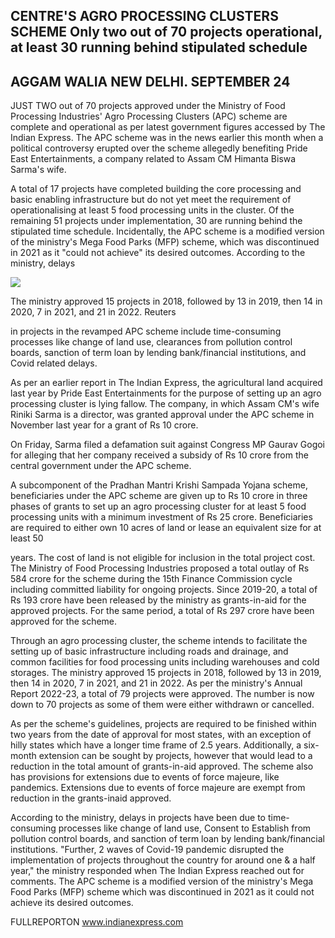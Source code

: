 ## CENTRE'S AGRO PROCESSING CLUSTERS SCHEME Only two out of 70 projects operational, at least 30 running behind stipulated schedule

## AGGAM WALIA NEW DELHI. SEPTEMBER 24

JUST TWO out of 70 projects approved under the Ministry of Food Processing Industries' Agro Processing Clusters (APC) scheme are complete and operational as per latest government figures accessed by The Indian Express. The APC scheme was in the news earlier this month when a political controversy erupted over the scheme allegedly benefiting Pride East Entertainments, a company related to Assam CM Himanta Biswa Sarma's wife.

A total of 17 projects have completed building the core processing and basic enabling infrastructure but do not yet meet the requirement of operationalising at least 5 food processing units in the cluster. Of the remaining 51 projects under implementation, 30 are running behind the stipulated time schedule. Incidentally, the APC scheme is a modified version of the ministry's Mega Food Parks (MFP) scheme, which was discontinued in 2021 as it "could not achieve" its desired outcomes. According to the ministry, delays

![](_page_0_Picture_4.jpeg)

The ministry approved 15 projects in 2018, followed by 13 in 2019, then 14 in 2020, 7 in 2021, and 21 in 2022. Reuters

in projects in the revamped APC scheme include time-consuming processes like change of land use, clearances from pollution control boards, sanction of term loan by lending bank/financial institutions, and Covid related delays.

As per an earlier report in The Indian Express, the agricultural land acquired last year by Pride East Entertainments for the purpose of setting up an agro processing cluster is lying fallow. The company, in which Assam CM's wife Riniki Sarma is a director, was granted approval under the APC scheme in November last year for a grant of Rs 10 crore.

On Friday, Sarma filed a defamation suit against Congress MP Gaurav Gogoi for alleging that her company received a subsidy of Rs 10 crore from the central government under the APC scheme.

A subcomponent of the Pradhan Mantri Krishi Sampada Yojana scheme, beneficiaries under the APC scheme are given up to Rs 10 crore in three phases of grants to set up an agro processing cluster for at least 5 food processing units with a minimum investment of Rs 25 crore. Beneficiaries are required to either own 10 acres of land or lease an equivalent size for at least 50

years. The cost of land is not eligible for inclusion in the total project cost. The Ministry of Food Processing Industries proposed a total outlay of Rs 584 crore for the scheme during the 15th Finance Commission cycle including committed liability for ongoing projects. Since 2019-20, a total of Rs 193 crore have been released by the ministry as grants-in-aid for the approved projects. For the same period, a total of Rs 297 crore have been approved for the scheme.

Through an agro processing cluster, the scheme intends to facilitate the setting up of basic infrastructure including roads and drainage, and common facilities for food processing units including warehouses and cold storages. The ministry approved 15 projects in 2018, followed by 13 in 2019, then 14 in 2020, 7 in 2021, and 21 in 2022. As per the ministry's Annual Report 2022-23, a total of 79 projects were approved. The number is now down to 70 projects as some of them were either withdrawn or cancelled.

As per the scheme's guidelines, projects are required to be finished within two years from the date of approval for most states, with an exception of hilly states which have a longer time frame of 2.5 years. Additionally, a six-month extension can be sought by projects, however that would lead to a reduction in the total amount of grants-in-aid approved. The scheme also has provisions for extensions due to events of force majeure, like pandemics. Extensions due to events of force majeure are exempt from reduction in the grants-inaid approved.

According to the ministry, delays in projects have been due to time-consuming processes like change of land use, Consent to Establish from pollution control boards, and sanction of term loan by lending bank/financial institutions. "Further, 2 waves of Covid-19 pandemic disrupted the implementation of projects throughout the country for around one & a half year," the ministry responded when The Indian Express reached out for comments. The APC scheme is a modified version of the ministry's Mega Food Parks (MFP) scheme which was discontinued in 2021 as it could not achieve its desired outcomes.

FULLREPORTON www.indianexpress.com